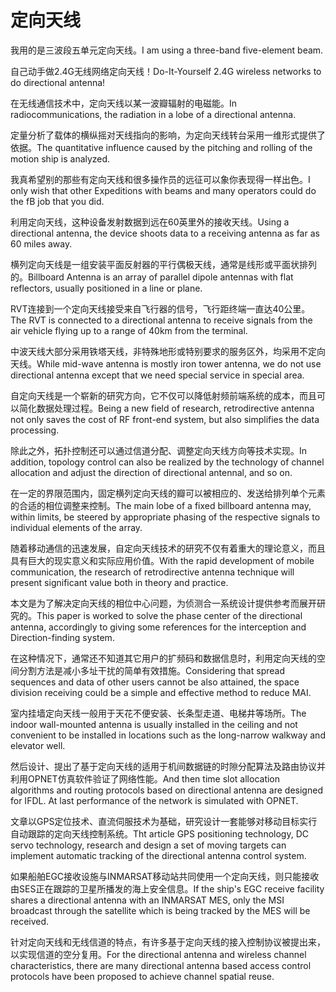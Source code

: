 # 定向天线

<p><span class="chinese">我用的是三波段五单元定向天线。</span><span class="english">I am using a three-band five-element beam.</span></p>

<p><span class="chinese">自己动手做2.4G无线网络定向天线！</span><span class="english">Do-It-Yourself 2.4G wireless networks to do directional antenna!</span></p>

<p><span class="chinese">在无线通信技术中，定向天线以某一波瓣辐射的电磁能。</span><span class="english">In radiocommunications, the radiation in a lobe of a directional antenna.</span></p>

<p><span class="chinese">定量分析了载体的横纵摇对天线指向的影响，为定向天线转台采用一维形式提供了依据。</span><span class="english">The quantitative influence caused by the pitching and rolling of the motion ship is analyzed.</span></p>

<p><span class="chinese">我真希望别的那些有定向天线和很多操作员的远征可以象你表现得一样出色。</span><span class="english">I only wish that other Expeditions with beams and many operators could do the fB job that you did.</span></p>

<p><span class="chinese">利用定向天线，这种设备发射数据到远在60英里外的接收天线。</span><span class="english">Using a directional antenna, the device shoots data to a receiving antenna as far as 60 miles away.</span></p>

<p><span class="chinese">横列定向天线是一组安装平面反射器的平行偶极天线，通常是线形或平面状排列的。</span><span class="english">Billboard Antenna is an array of parallel dipole antennas with flat reflectors, usually positioned in a line or plane.</span></p>

<p><span class="chinese">RVT连接到一个定向天线接受来自飞行器的信号，飞行距终端一直达40公里。</span><span class="english">The RVT is connected to a directional antenna to receive signals from the air vehicle flying up to a range of 40km from the terminal.</span></p>

<p><span class="chinese">中波天线大部分采用铁塔天线，非特殊地形或特别要求的服务区外，均采用不定向天线。</span><span class="english">While mid-wave antenna is mostly iron tower antenna, we do not use directional antenna except that we need special service in special area.</span></p>

<p><span class="chinese">自定向天线是一个崭新的研究方向，它不仅可以降低射频前端系统的成本，而且可以简化数据处理过程。</span><span class="english">Being a new field of research, retrodirective antenna not only saves the cost of RF front-end system, but also simplifies the data processing.</span></p>

<p><span class="chinese">除此之外，拓扑控制还可以通过信道分配、调整定向天线方向等技术实现。</span><span class="english">In addition, topology control can also be realized by the technology of channel allocation and adjust the direction of directional antennal, and so on.</span></p>

<p><span class="chinese">在一定的界限范围内，固定横列定向天线的瓣可以被相应的、发送给排列单个元素的合适的相位调整来控制。</span><span class="english">The main lobe of a fixed billboard antenna may, within limits, be steered by appropriate phasing of the respective signals to individual elements of the array.</span></p>

<p><span class="chinese">随着移动通信的迅速发展，自定向天线技术的研究不仅有着重大的理论意义，而且具有巨大的现实意义和实际应用价值。</span><span class="english">With the rapid development of mobile communication, the research of retrodirective antenna technique will present significant value both in theory and practice.</span></p>

<p><span class="chinese">本文是为了解决定向天线的相位中心问题，为侦测合一系统设计提供参考而展开研究的。</span><span class="english">This paper is worked to solve the phase center of the directional antenna, accordingly to giving some references for the interception and Direction-finding system.</span></p>

<p><span class="chinese">在这种情况下，通常还不知道其它用户的扩频码和数据信息时，利用定向天线的空间分割方法是减小多址干扰的简单有效措施。</span><span class="english">Considering that spread sequences and data of other users cannot be also attained, the space division receiving could be a simple and effective method to reduce MAI.</span></p>

<p><span class="chinese">室内挂墙定向天线一般用于天花不便安装、长条型走道、电梯井等场所。</span><span class="english">The indoor wall-mounted antenna is usually installed in the ceiling and not convenient to be installed in locations such as the long-narrow walkway and elevator well.</span></p>

<p><span class="chinese">然后设计、提出了基于定向天线的适用于机间数据链的时隙分配算法及路由协议并利用OPNET仿真软件验证了网络性能。</span><span class="english">And then time slot allocation algorithms and routing protocols based on directional antenna are designed for IFDL. At last performance of the network is simulated with OPNET.</span></p>

<p><span class="chinese">文章以GPS定位技术、直流伺服技术为基础，研究设计一套能够对移动目标实行自动跟踪的定向天线控制系统。</span><span class="english">Tht article GPS positioning technology, DC servo technology, research and design a set of moving targets can implement automatic tracking of the directional antenna control system.</span></p>

<p><span class="chinese">如果船舶EGC接收设施与INMARSAT移动站共同使用一个定向天线，则只能接收由SES正在跟踪的卫星所播发的海上安全信息。</span><span class="english">If the ship's EGC receive facility shares a directional antenna with an INMARSAT MES, only the MSI broadcast through the satellite which is being tracked by the MES will be received.</span></p>

<p><span class="chinese">针对定向天线和无线信道的特点，有许多基于定向天线的接入控制协议被提出来，以实现信道的空分复用。</span><span class="english">For the directional antenna and wireless channel characteristics, there are many directional antenna based access control protocols have been proposed to achieve channel spatial reuse.</span></p>

